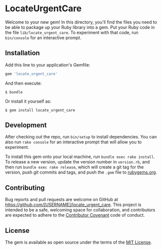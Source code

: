 # LocateUrgentCare

Welcome to your new gem! In this directory, you'll find the files you need to be able to package up your Ruby library into a gem. Put your Ruby code in the file `lib/locate_urgent_care`. To experiment with that code, run `bin/console` for an interactive prompt.


## Installation

Add this line to your application's Gemfile:

```ruby
gem 'locate_urgent_care'
```

And then execute:

    $ bundle

Or install it yourself as:

    $ gem install locate_urgent_care

## Development

After checking out the repo, run `bin/setup` to install dependencies. You can also run `rake console` for an interactive prompt that will allow you to experiment.

To install this gem onto your local machine, run `bundle exec rake install`. To release a new version, update the version number in `version.rb`, and then run `bundle exec rake release`, which will create a git tag for the version, push git commits and tags, and push the `.gem` file to [rubygems.org](https://rubygems.org).

## Contributing

Bug reports and pull requests are welcome on GitHub at https://github.com/[USERNAME]/locate_urgent_care. This project is intended to be a safe, welcoming space for collaboration, and contributors are expected to adhere to the [Contributor Covenant](http://contributor-covenant.org) code of conduct.


## License

The gem is available as open source under the terms of the [MIT License](http://opensource.org/licenses/MIT).

